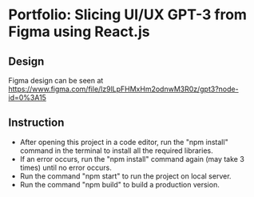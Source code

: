 # Portfolio: Slicing UI/UX GPT-3 from Figma using React.js

## Design
Figma design can be seen at https://www.figma.com/file/lz9lLpFHMxHm2odnwM3R0z/gpt3?node-id=0%3A15

## Instruction 
- After opening this project in a code editor, run the "npm install" command in the terminal to install all the required libraries.
- If an error occurs, run the "npm install" command again (may take 3 times) until no error occurs.
- Run the command "npm start" to run the project on local server.
- Run the command "npm build" to build a production version.